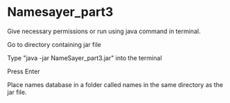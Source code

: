 # Namesayer_part3

Give necessary permissions or run using java command in terminal.

Go to directory containing jar file

Type "java -jar NameSayer_part3.jar" into the terminal

Press Enter

Place names database in a folder called names in the same directory as the jar file.
